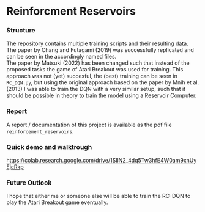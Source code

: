 # Reinforcment Reservoirs

### Structure
The repository contains multiple training scripts and their resulting data. The paper by Chang and Futagami (2019) was successfully replicated and can be seen in the accordingly named files. <br>
The paper by Matsuki (2022) has been changed such that instead of the proposed tasks the game of Atari Breakout was used for training. This approach was not (yet) succesful, the (best) training can be seen in `RC_DQN.py`, but using the original approach based on the paper by Mnih et al. (2013) I was able to train the DQN with a very similar setup, such that it should be possible in theory to train the model using a Reservoir Computer.

### Report
A report / documentation of this project is available as the pdf file `reinforcement_reservoirs`. 

### Quick demo and walktrough
https://colab.research.google.com/drive/1SIlN2_4dq5Tw3hfE4W0am9xnUyEjcRkp

### Future Outlook
I hope that either me or someone else will be able to train the RC-DQN to play the Atari Breakout game eventually.
